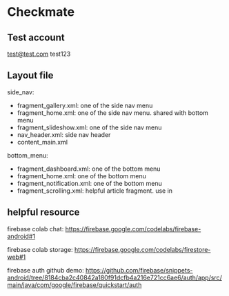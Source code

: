 # Checkmate

## Test account
test@test.com test123

## Layout file
side_nav:

* fragment_gallery.xml: one of the side nav menu 
* fragment_home.xml: one of the side nav menu. shared with bottom menu
* fragment_slideshow.xml: one of the side nav menu
* nav_header.xml: side nav header
* content_main.xml

bottom_menu:
* fragment_dashboard.xml: one of the bottom menu
* fragment_home.xml: one of the bottom menu
* fragment_notification.xml: one of the bottom menu
* fragment_scrolling.xml: helpful article fragment. use in

## helpful resource
firebase colab chat: https://firebase.google.com/codelabs/firebase-android#1

firebase colab storage: https://firebase.google.com/codelabs/firestore-web#1

firebase auth github demo: https://github.com/firebase/snippets-android/tree/8184cba2c40842a180f91dcfb4a216e721cc6ae6/auth/app/src/main/java/com/google/firebase/quickstart/auth